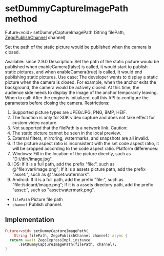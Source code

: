 


# setDummyCaptureImagePath method








Future&lt;void> setDummyCaptureImagePath
(String filePath, [ZegoPublishChannel](../../zego_uikit_prebuilt_live_audio_room/ZegoPublishChannel.md) channel)





<p>Set the path of the static picture would be published when the camera is closed.</p>
<p>Available: since 2.9.0
Description: Set the path of the static picture would be published when enableCamera(false) is called, it would start to publish static pictures, and when enableCamera(true) is called, it would end publishing static pictures.
Use case: The developer wants to display a static picture when the camera is closed. For example, when the anchor exits the background, the camera would be actively closed. At this time, the audience side needs to display the image of the anchor temporarily leaving.
When to call: After the engine is initialized, call this API to configure the parameters before closing the camera.
Restrictions:</p>
<ol>
<li>Supported picture types are JPEG/JPG, PNG, BMP, HEIF.</li>
<li>The function is only for SDK video capture and does not take effect for custom video capture.</li>
<li>Not supported that the filePath is a network link.
Caution:</li>
<li>The static picture cannot be seen in the local preview.</li>
<li>External filters, mirroring, watermarks, and snapshots are all invalid.</li>
<li>If the picture aspect ratio is inconsistent with the set code aspect ratio, it will be cropped according to the code aspect ratio.
Platform differences:</li>
<li>Windows: Fill in the location of the picture directly, such as "D://dir//image.jpg".</li>
<li>iOS: If it is a full path, add the prefix "file:", such as @"file:/var/image.png"; If it is a assets picture path, add the prefix "asset:", such as @"asset:watermark".</li>
<li>Android: If it is a full path, add the prefix "file:", such as "file:/sdcard/image.png"; If it is a assets directory path, add the prefix "asset:", such as "asset:watermark.png".</li>
</ol>
<ul>
<li><code>filePath</code> Picture file path</li>
<li><code>channel</code> Publish channel.</li>
</ul>



## Implementation

```dart
Future<void> setDummyCaptureImagePath(
    String filePath, ZegoPublishChannel channel) async {
  return await ZegoExpressImpl.instance
      .setDummyCaptureImagePath(filePath, channel);
}
```







